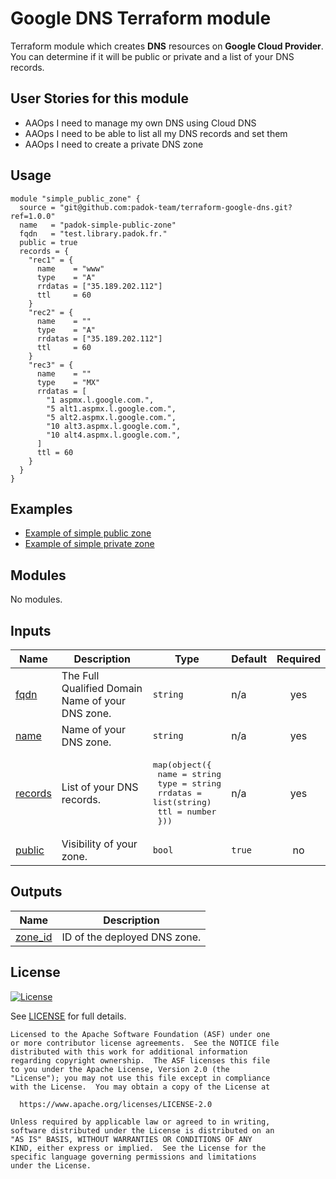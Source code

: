 # Google DNS Terraform module

Terraform module which creates **DNS** resources on **Google Cloud Provider**.
You can determine if it will be public or private and a list of your DNS records.

## User Stories for this module

- AAOps I need to manage my own DNS using Cloud DNS
- AAOps I need to be able to list all my DNS records and set them
- AAOps I need to create a private DNS zone

## Usage

```hcl
module "simple_public_zone" {
  source = "git@github.com:padok-team/terraform-google-dns.git?ref=1.0.0"
  name   = "padok-simple-public-zone"
  fqdn   = "test.library.padok.fr."
  public = true
  records = {
    "rec1" = {
      name    = "www"
      type    = "A"
      rrdatas = ["35.189.202.112"]
      ttl     = 60
    }
    "rec2" = {
      name    = ""
      type    = "A"
      rrdatas = ["35.189.202.112"]
      ttl     = 60
    }
    "rec3" = {
      name    = ""
      type    = "MX"
      rrdatas = [
        "1 aspmx.l.google.com.",
        "5 alt1.aspmx.l.google.com.",
        "5 alt2.aspmx.l.google.com.",
        "10 alt3.aspmx.l.google.com.",
        "10 alt4.aspmx.l.google.com.",
      ]
      ttl = 60
    }
  }
}
```

## Examples

- [Example of simple public zone](examples/simple_public_zone/main.tf)
- [Example of simple private zone](examples/simple_private_zone/main.tf)

<!-- BEGIN_TF_DOCS -->
## Modules

No modules.

## Inputs

| Name | Description | Type | Default | Required |
|------|-------------|------|---------|:--------:|
| <a name="input_fqdn"></a> [fqdn](#input\_fqdn) | The Full Qualified Domain Name of your DNS zone. | `string` | n/a | yes |
| <a name="input_name"></a> [name](#input\_name) | Name of your DNS zone. | `string` | n/a | yes |
| <a name="input_records"></a> [records](#input\_records) | List of your DNS records. | <pre>map(object({<br>    name    = string<br>    type    = string<br>    rrdatas = list(string)<br>    ttl     = number<br>  }))</pre> | n/a | yes |
| <a name="input_public"></a> [public](#input\_public) | Visibility of your zone. | `bool` | `true` | no |

## Outputs

| Name | Description |
|------|-------------|
| <a name="output_zone_id"></a> [zone\_id](#output\_zone\_id) | ID of the deployed DNS zone. |
<!-- END_TF_DOCS -->

## License

[![License](https://img.shields.io/badge/License-Apache%202.0-blue.svg)](https://opensource.org/licenses/Apache-2.0)

See [LICENSE](LICENSE) for full details.

```text
Licensed to the Apache Software Foundation (ASF) under one
or more contributor license agreements.  See the NOTICE file
distributed with this work for additional information
regarding copyright ownership.  The ASF licenses this file
to you under the Apache License, Version 2.0 (the
"License"); you may not use this file except in compliance
with the License.  You may obtain a copy of the License at

  https://www.apache.org/licenses/LICENSE-2.0

Unless required by applicable law or agreed to in writing,
software distributed under the License is distributed on an
"AS IS" BASIS, WITHOUT WARRANTIES OR CONDITIONS OF ANY
KIND, either express or implied.  See the License for the
specific language governing permissions and limitations
under the License.
```
